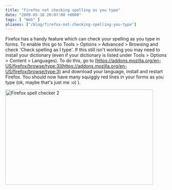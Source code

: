 ```yaml
---
title: "Firefox not checking spelling as you type"
date: "2009-05-16 20:07:00 +0000"
tags: [ "Web" ]
aliases: ["/blog/firefox-not-checking-spelling-you-type"]
---
```

Firefox has a handy feature which can check your spelling as you type in forms. To enable this go to Tools > Options > Advanced > Browsing and check 'Check spelling as I type'. If this still isn't working you may need to install your dictionary (even if your dictionary is listed under Tools > Options > Content > Languages). To do this, go to [https://addons.mozilla.org/en-US/firefox/browse/type:3](https://addons.mozilla.org/en-US/firefox/browse/type:3) and download your language, install and restart Firefox. You should now have many squiggly red lines in your forms as you type (ok, maybe that's just me :o) ).

<a href="http://www.flickr.com/photos/danmurf/3535125099/" title="Firefox spell checker 2 by Dan Murfitt, on Flickr"><img src="http://farm4.static.flickr.com/3609/3535125099_796059da4f.jpg" width="460" height="298" alt="Firefox spell checker 2"></a>